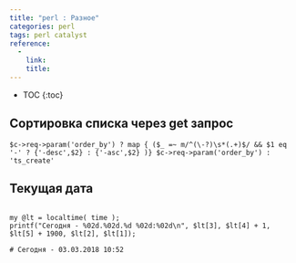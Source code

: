 ```yaml
---
title: "perl : Разное"
categories: perl
tags: perl catalyst
reference:
  -
    link:
    title:
---
```


* TOC 
{:toc}

## Сортировка списка через get запрос

<pre><code class="perl">$c->req->param('order_by') ? map { ($_ =~ m/^(\-?)\s*(.+)$/ && $1 eq '-' ? {'-desc',$2} : {'-asc',$2} )} $c->req->param('order_by') : 'ts_create'
</code></pre>

## Текущая дата

```

my @lt = localtime( time );
printf("Сегодня - %02d.%02d.%d %02d:%02d\n", $lt[3], $lt[4] + 1, $lt[5] + 1900, $lt[2], $lt[1]);

# Сегодня - 03.03.2018 10:52

```
